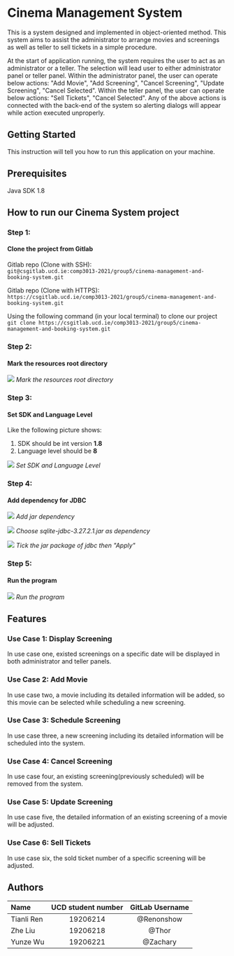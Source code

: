 # Cinema Management System

This is a system designed and implemented in object-oriented method. This system aims to assist the administrator to arrange movies and screenings as well as teller to sell tickets in a simple procedure.

At the start of application running, the system requires the user to act as an administrator or a teller. The selection will lead user to either administrator panel or teller panel. Within the administrator panel, the user can operate below actions: "Add Movie", "Add Screening", "Cancel Screening", "Update Screening", "Cancel Selected". Within the teller panel, the user can operate below actions: "Sell Tickets", "Cancel Selected". Any of the above actions is connected with the back-end of the system so alerting dialogs will appear while action executed unproperly.

## Getting Started

This instruction will tell you how to run this application on your machine.

## Prerequisites

Java SDK 1.8



## How to run our Cinema System project
### Step 1:
#### Clone the project from Gitlab
Gitlab repo (Clone with SSH):  
`git@csgitlab.ucd.ie:comp3013-2021/group5/cinema-management-and-booking-system.git`

Gitlab repo (Clone with HTTPS):  
`https://csgitlab.ucd.ie/comp3013-2021/group5/cinema-management-and-booking-system.git`

Using the following command (in your local terminal) to clone our project  
`git clone https://csgitlab.ucd.ie/comp3013-2021/group5/cinema-management-and-booking-system.git`

### Step 2:
#### Mark the resources root directory

![](pics/pic1_src.png)
*Mark the resources root directory*

### Step 3:
#### Set SDK and Language Level
Like the following picture shows:
1. SDK should be int version **1.8** 
2. Language level should be **8** 

![](pics/pic2_sdk.png)
*Set SDK and Language Level*

### Step 4:
#### Add dependency for JDBC

![](pics/pic3_dependency.png)
*Add jar dependency*

![](pics/pic4_dependency.png)
*Choose sqlite-jdbc-3.27.2.1.jar as dependency*

![](pics/pic5_dependency.png)
*Tick the jar package of jdbc then "Apply"*

### Step 5:
#### Run the program

![](pics/pic6_run.png)
*Run the program*




## Features

### Use Case 1:  Display Screening

In use case one, existed screenings on a specific date will be displayed in both administrator and teller panels.

### Use Case 2:  Add Movie

In use case two, a movie including its detailed information will be added, so this movie can be selected while scheduling a new screening.

### Use Case 3:  Schedule Screening

In use case three, a new screening including its detailed information will be scheduled into the system.

### Use Case 4:  Cancel Screening

In use case four, an existing screening(previously scheduled) will be removed from the system. 

### Use Case 5:  Update Screening

In use case five, the detailed information of an existing screening of a movie will be adjusted.

### Use Case 6:  Sell Tickets

In use case six, the sold ticket number of a specific screening will be adjusted.





## Authors
Name|UCD student number|GitLab Username
:---|:---:|:---:
Tianli Ren|19206214|@Renonshow
Zhe Liu|19206218|@Thor
Yunze Wu|19206221|@Zachary
